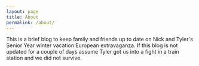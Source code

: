 ```yaml
---
layout: page
title: About
permalink: /about/
---
```


This is a brief blog to keep family and friends up to date on Nick and Tyler's Senior Year winter vacation European extravaganza. If this blog is not updated for a couple of days assume Tyler got us into a fight in a train station and we did not survive. 


